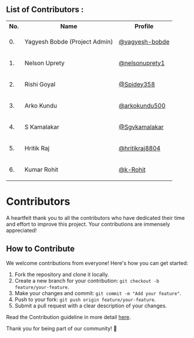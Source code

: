 ## List of Contributors :
<table>
<tr><th>No.</th><th>Name</th><th>Profile</th></tr>

<tr><td>0.</td><td>Yagyesh Bobde (Project Admin)</td><td>

[@yagyesh-bobde](https://github.com/yagyesh-bobde)</td></tr>
<tr><td>1.</td><td>Nelson Uprety</td><td>

[@nelsonuprety1](https://github.com/nelsonuprety1)</td></tr>
<tr><td>2.</td><td>Rishi Goyal</td><td>

[@Spidey358](https://github.com/Spidey358)</td></tr>
<tr><td>3.</td><td>Arko Kundu</td><td>

[@arkokundu500](https://github.com/arkokundu500)</td></tr>
<tr><td>4.</td><td>S Kamalakar</td><td>

[@Sgvkamalakar](https://github.com/Sgvkamalakar)</td></tr>
<tr><td>5.</td><td>Hritik Raj</td><td>

[@hritikraj8804](https://github.com/hritikraj8804)</td></tr>
<tr><td>6.</td><td>Kumar Rohit</td><td>

[@k-Rohit](https://github.com/k-Rohit)</td></tr></table>


# Contributors

A heartfelt thank you to all the contributors who have dedicated their time and effort to improve this project. Your contributions are immensely appreciated!

## How to Contribute

We welcome contributions from everyone! Here's how you can get started:

1. Fork the repository and clone it locally.
2. Create a new branch for your contribution: `git checkout -b feature/your-feature`.
3. Make your changes and commit: `git commit -m "Add your feature"`.
4. Push to your fork: `git push origin feature/your-feature`.
5. Submit a pull request with a clear description of your changes.

Read the Contribution guideline in more detail [here]().

Thank you for being part of our community! 🙌
